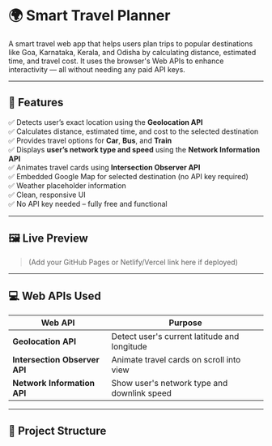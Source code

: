 # 🌍 Smart Travel Planner

A smart travel web app that helps users plan trips to popular destinations like Goa, Karnataka, Kerala, and Odisha by calculating distance, estimated time, and travel cost. It uses the browser's Web APIs to enhance interactivity — all without needing any paid API keys.

---

## 🚀 Features

✅ Detects user’s exact location using the **Geolocation API**  
✅ Calculates distance, estimated time, and cost to the selected destination  
✅ Provides travel options for **Car**, **Bus**, and **Train**  
✅ Displays **user’s network type and speed** using the **Network Information API**  
✅ Animates travel cards using **Intersection Observer API**  
✅ Embedded Google Map for selected destination (no API key required)  
✅ Weather placeholder information  
✅ Clean, responsive UI  
✅ No API key needed – fully free and functional  

---

## 🖼️ Live Preview

> (Add your GitHub Pages or Netlify/Vercel link here if deployed)

---

## 💻 Web APIs Used

| Web API                       | Purpose                                       |
|------------------------------|-----------------------------------------------|
| **Geolocation API**          | Detect user's current latitude and longitude |
| **Intersection Observer API**| Animate travel cards on scroll into view     |
| **Network Information API**  | Show user's network type and downlink speed  |

---

## 📂 Project Structure

